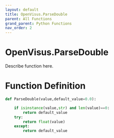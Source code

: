 ```yaml
---
layout: default
title: OpenVisus.ParseDouble
parent: All Functions
grand_parent: Python Functions
nav_order: 2
---
```


# OpenVisus.ParseDouble

Describe function here.

# Function Definition

```python
def ParseDouble(value,default_value=0.0):

	if isinstance(value,str) and len(value)==0:
		return default_value
	try:
		return float(value)
	except:
		return default_value
```